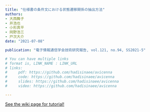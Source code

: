 ```yaml
---
title: "仕様書の条件文における状態遷移関係の抽出方法"
authors:
- 大西舞子
- 井浩也
- 小形真平
- 岡野浩三
- 戸次大介
date: "2021-07-08"

publication: "電子情報通信学会技術研究報告, vol.121, no.94, SS2021-5"

# You can have multiple links
# format is, LINK_NAME : LINK_URL
# links:
#     pdf: https://github.com/hadisinaee/avicenna
#     code: https://github.com/hadisinaee/avicenna
#     slides: https://github.com/hadisinaee/avicenna
#     video: https://github.com/hadisinaee/avicenna

---
```



[See the wiki page for tutorial!](https://github.com/hadisinaee/avicenna/wiki)